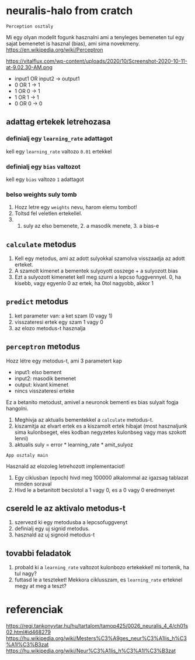# neuralis-halo from cratch

`Perception osztaly`

Mi egy olyan modellt fogunk hasznalni ami a tenyleges
bemeneten tul egy sajat bemenetet is hasznal (bias), ami sima
novekmeny.
https://en.wikipedia.org/wiki/Perceptron

https://vitalflux.com/wp-content/uploads/2020/10/Screenshot-2020-10-11-at-9.02.30-AM.png

* input1 OR input2 -> output1
* 0 OR 1 -> 1
* 1 OR 0 -> 1
* 1 OR 1 -> 1
* 0 OR 0 -> 0

## adattag ertekek letrehozasa

### definialj egy `learning_rate` adattagot
kell egy `learning_rate` valtozo `0.01` ertekkel

### definialj egy `bias` valtozot
kell egy `bias` valtozo `1` adattagot

### belso weights suly tomb 
1. Hozz letre egy `weights` nevu, harom elemu tombot!
2. Toltsd fel veletlen ertekellel.
3. 1. suly az elso bemenete, 2. a masodik menete, 3. a bias-e

## `calculate` metodus
1. Kell egy metodus, ami az adott sulyokkal szamolva visszaadja
az adott erteket.
2. A szamolt kimenet a bementek sulyoyott osszege + a sulyozott bias 
3. Ezt a sulyozott kimenetet kell meg szurni a lepcso fuggvennyel. 
   0, ha kisebb, vagy egyenlo 0 az ertek, ha 0tol nagyobb, akkor 1

## `predict` metodus
1. ket parameter van: a ket szam (0 vagy 1)
2. visszateresi ertek egy szam 1 vagy 0
3. az elozo metodus-t hasznalja

## `perceptron` metodus
Hozz létre egy metodus-t, ami 3 parametert kap
* input1: elso bement
* input2: masodik bemenet
* output: kivant kimenet
* nincs visszateresi erteke

Ez a betanito metodust, amivel a neuronok bementi es bias sulyait fogja hangolni.
1. Meghivja az aktualis bementekkel a `calculate` metodus-t.
2. kiszamitja az elvart ertek es a kiszamolt ertek hibajat 
   (most hasznaljunk sima kulonbseget, eles kodban negyzetes kulonbseg vagy mas szokott lenni)
3. aktualis suly = error * learning_rate * amit_sulyoz


`App osztaly main`

Hasznald az elozoleg letrehozott implementaciot!
1. Egy ciklusban (epoch) hivd meg 100000 alkalommal az igazsag tablazat minden soraval
2. Hivd le a betanitott becslotol a 1 vagy 0, es a 0 vagy 0 eredmenyet

## csereld le az aktivalo metodus-t
1. szervezd ki egy metodusba a lepcsofuggvenyt
2. definialj egy uj signid metodus.
3. hasznald az uj signoid metodus-t

## tovabbi feladatok
1. probald ki a `learning_rate` valtozot kulonbozo ertekekkel! mi tortenik, ha tul nagy?
2. futtasd le a teszteket! Mekkora ciklusszam, es `learning_rate` erteknel megy at meg a teszt?

# referenciak
https://regi.tankonyvtar.hu/hu/tartalom/tamop425/0026_neuralis_4_4/ch01s02.html#id468279
https://hu.wikipedia.org/wiki/Mesters%C3%A9ges_neur%C3%A1lis_h%C3%A1l%C3%B3zat
https://hu.wikipedia.org/wiki/Neur%C3%A1lis_h%C3%A1l%C3%B3zat
